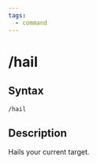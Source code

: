 ```yaml
---
tags:
  - command
---
```


# /hail

## Syntax

<!--cmd-syntax-start-->
```eqcommand
/hail
```
<!--cmd-syntax-end-->

## Description

<!--cmd-desc-start-->
Hails your current target.
<!--cmd-desc-end-->